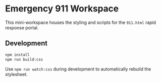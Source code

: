 # Emergency 911 Workspace

This mini-workspace houses the styling and scripts for the `911.html` rapid response portal.

## Development

```bash
npm install
npm run build:css
```

Use `npm run watch:css` during development to automatically rebuild the stylesheet.

